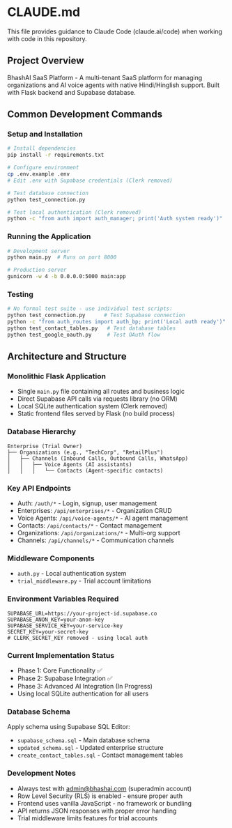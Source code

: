 # CLAUDE.md

This file provides guidance to Claude Code (claude.ai/code) when working with code in this repository.

## Project Overview

BhashAI SaaS Platform - A multi-tenant SaaS platform for managing organizations and AI voice agents with native Hindi/Hinglish support. Built with Flask backend and Supabase database.

## Common Development Commands

### Setup and Installation
```bash
# Install dependencies
pip install -r requirements.txt

# Configure environment
cp .env.example .env
# Edit .env with Supabase credentials (Clerk removed)

# Test database connection
python test_connection.py

# Test local authentication (Clerk removed)
python -c "from auth import auth_manager; print('Auth system ready')"
```

### Running the Application
```bash
# Development server
python main.py  # Runs on port 8000

# Production server
gunicorn -w 4 -b 0.0.0.0:5000 main:app
```

### Testing
```bash
# No formal test suite - use individual test scripts:
python test_connection.py      # Test Supabase connection
python -c "from auth_routes import auth_bp; print('Local auth ready')"  # Test local auth
python test_contact_tables.py   # Test database tables
python test_google_oauth.py     # Test OAuth flow
```

## Architecture and Structure

### Monolithic Flask Application
- Single `main.py` file containing all routes and business logic
- Direct Supabase API calls via requests library (no ORM)
- Local SQLite authentication system (Clerk removed)
- Static frontend files served by Flask (no build process)

### Database Hierarchy
```
Enterprise (Trial Owner)
├── Organizations (e.g., "TechCorp", "RetailPlus")
│   ├── Channels (Inbound Calls, Outbound Calls, WhatsApp)
│   │   ├── Voice Agents (AI assistants)
│   │   │   └── Contacts (Agent-specific contacts)
```

### Key API Endpoints
- Auth: `/auth/*` - Login, signup, user management
- Enterprises: `/api/enterprises/*` - Organization CRUD
- Voice Agents: `/api/voice-agents/*` - AI agent management
- Contacts: `/api/contacts/*` - Contact management
- Organizations: `/api/organizations/*` - Multi-org support
- Channels: `/api/channels/*` - Communication channels

### Middleware Components
- `auth.py` - Local authentication system
- `trial_middleware.py` - Trial account limitations

### Environment Variables Required
```
SUPABASE_URL=https://your-project-id.supabase.co
SUPABASE_ANON_KEY=your-anon-key
SUPABASE_SERVICE_KEY=your-service-key
SECRET_KEY=your-secret-key
# CLERK_SECRET_KEY removed - using local auth
```

### Current Implementation Status
- Phase 1: Core Functionality ✅
- Phase 2: Supabase Integration ✅
- Phase 3: Advanced AI Integration (In Progress)
- Using local SQLite authentication for all users

### Database Schema
Apply schema using Supabase SQL Editor:
- `supabase_schema.sql` - Main database schema
- `updated_schema.sql` - Updated enterprise structure
- `create_contact_tables.sql` - Contact management tables

### Development Notes
- Always test with admin@bhashai.com (superadmin account)
- Row Level Security (RLS) is enabled - ensure proper auth
- Frontend uses vanilla JavaScript - no framework or bundling
- API returns JSON responses with proper error handling
- Trial middleware limits features for trial accounts
